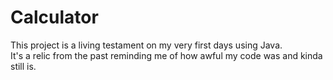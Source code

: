 # Calculator

This project is a living testament on my very first days using Java.  
It's a relic from the past reminding me of how awful my code was and kinda still is.   
